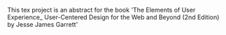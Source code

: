 This tex project is an abstract for the book 'The Elements of User Experience_ User-Centered Design for the Web and Beyond (2nd Edition) by Jesse James Garrett'